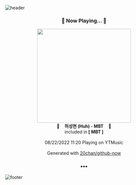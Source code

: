 ![header](https://capsule-render.vercel.app/api?type=wave&height=170&section=header&text=Hi.%20I'm%20SHIFT&fontColor=090707&fontAlignX=45&fontAlignY=65&fontSize=100)

<h3 align="center">🎵 Now Playing... 🎵</h3>
<p align="center">
  <a href="https://music.youtube.com/watch?v=x6EieknRJuc">
    <img width="300" src="https://lh3.googleusercontent.com/uVr_yWMFbaQ1LxktjgMQXjiNj4rqdckkPaGvEmhj9kOYsc66Dl7phzs1YQ7hRASkxYBUYv3h1Y2YrYxv">
  </a>
  <br>
  🎵&nbsp&nbsp&nbsp <b>허성현 (Huh) - MBT</b> &nbsp&nbsp&nbsp🎵
  <br>
  included in <b>[ MBT ]</b>
  
  <br />
  <br />
  08/22/2022 11:20 Playing on YTMusic
  <br />
  <br />
  Generated with <a href="https://github.com/20chan/github-now">20chan/github-now</a>
</p>

<h3 align="center">•••</h3>

![footer](https://capsule-render.vercel.app/api?type=wave&height=150&section=footer)
